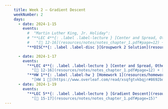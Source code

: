 ```yaml
---
    title: Week 2 – Gradient Descent
    weekNumber: 2
    days:
      - date: 2024-1-15
        events:
          #  "Martin Luther King, Jr. Holiday":
          # "**LEC 4**{: .label .label-lecture } [Center and Spread, Other Loss Functions](resources/lecture/lec04.pdf) ": 
          #   "[📖 12-16](resources/notes/notes_chapter_1.pdf#page=12) + [📖](resources/notes/spread.pdf)"
          "**DISC**{: .label .label-disc }[Groupwork 2 Solution](resources/groupwork/groupwork2_release.pdf) ":

      - date: 2024-1-17
        events:
          "**LEC 4**{: .label .label-lecture } [Center and Spread, Other Loss Functions](resources/lecture/lec04.pdf) ": 
            "[📖 12-16](resources/notes/notes_chapter_1.pdf#page=12) + [📖](resources/notes/spread.pdf)"
          "**HW 1**{: .label .label-hw } [Homework 1](resources/homework/hw1/homework1_release.pdf)":
            "[HW 1 🍃](https://www.overleaf.com/read/xsqfgtvkbqjr#8692bd)"
      - date: 2024-1-19
        events:
          "**LEC 5**{: .label .label-lecture } [Gradient Descent](resources/lecture/lec05.pdf) ":
            "[📖 15-17](resources/notes/notes_chapter_1.pdf#page=15)"
---
```

